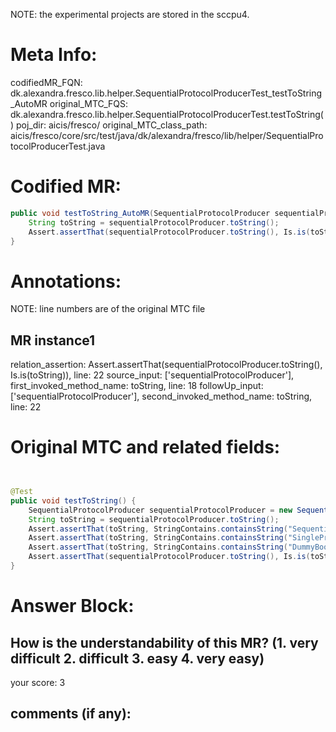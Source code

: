 NOTE: the experimental projects are stored in the sccpu4.

# Meta Info:
codifiedMR_FQN:
dk.alexandra.fresco.lib.helper.SequentialProtocolProducerTest_testToString_AutoMR
original_MTC_FQS:
dk.alexandra.fresco.lib.helper.SequentialProtocolProducerTest.testToString()
poj_dir:
aicis/fresco/
original_MTC_class_path:
aicis/fresco/core/src/test/java/dk/alexandra/fresco/lib/helper/SequentialProtocolProducerTest.java

# Codified MR:
```java
public void testToString_AutoMR(SequentialProtocolProducer sequentialProtocolProducer) {
    String toString = sequentialProtocolProducer.toString();
    Assert.assertThat(sequentialProtocolProducer.toString(), Is.is(toString));
}
```

# Annotations:
NOTE: line numbers are of the original MTC file
## MR instance1
relation_assertion: Assert.assertThat(sequentialProtocolProducer.toString(), Is.is(toString)), line: 22 
source_input: ['sequentialProtocolProducer'], first_invoked_method_name: toString, line: 18 
followUp_input: ['sequentialProtocolProducer'], second_invoked_method_name: toString, line: 22 


# Original MTC and related fields:
```java


@Test
public void testToString() {
    SequentialProtocolProducer sequentialProtocolProducer = new SequentialProtocolProducer(Collections.singletonList(new SingleProtocolProducer<>(new DummyBooleanNotProtocol(null))));
    String toString = sequentialProtocolProducer.toString();
    Assert.assertThat(toString, StringContains.containsString("SequentialProtocolProducer"));
    Assert.assertThat(toString, StringContains.containsString("SingleProtocolProducer"));
    Assert.assertThat(toString, StringContains.containsString("DummyBooleanNotProtocol"));
    Assert.assertThat(sequentialProtocolProducer.toString(), Is.is(toString));
}

```


# Answer Block: 
## How is the understandability of this MR? (1. very difficult 2. difficult 3. easy 4. very easy)
your score: 3
 
## comments (if any): 
```txt

```